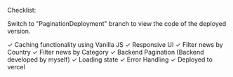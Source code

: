 Checklist:

Switch to "PaginationDeployment" branch to view the code of the deployed version.

✓ Caching functionality using Vanilla JS
✓ Responsive UI
✓ Filter news by Country
✓ Filter news by Category
✓ Backend Pagination (Backend developed by myself)
✓ Loading state
✓ Error Handling
✓ Deployed to vercel